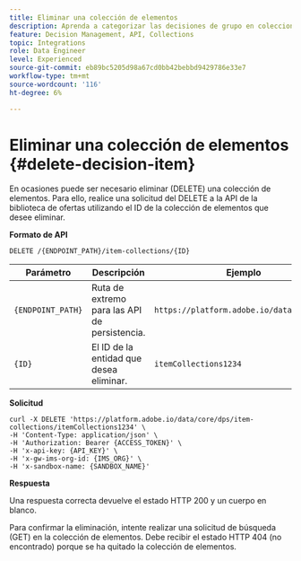 ```yaml
---
title: Eliminar una colección de elementos
description: Aprenda a categorizar las decisiones de grupo en colecciones.
feature: Decision Management, API, Collections
topic: Integrations
role: Data Engineer
level: Experienced
source-git-commit: eb89bc5205d98a67cd0bb42bebbd9429786e33e7
workflow-type: tm+mt
source-wordcount: '116'
ht-degree: 6%

---
```



# Eliminar una colección de elementos {#delete-decision-item}

En ocasiones puede ser necesario eliminar (DELETE) una colección de elementos. Para ello, realice una solicitud del DELETE a la API de la biblioteca de ofertas utilizando el ID de la colección de elementos que desee eliminar.

**Formato de API**

```http
DELETE /{ENDPOINT_PATH}/item-collections/{ID}
```

| Parámetro | Descripción | Ejemplo |
| --------- | ----------- | ------- |
| `{ENDPOINT_PATH}` | Ruta de extremo para las API de persistencia. | `https://platform.adobe.io/data/core/dps` |
| `{ID}` | El ID de la entidad que desea eliminar. | `itemCollections1234` |

**Solicitud**

```shell
curl -X DELETE 'https://platform.adobe.io/data/core/dps/item-collections/itemCollections1234' \
-H 'Content-Type: application/json' \
-H 'Authorization: Bearer {ACCESS_TOKEN}' \
-H 'x-api-key: {API_KEY}' \
-H 'x-gw-ims-org-id: {IMS_ORG}' \
-H 'x-sandbox-name: {SANDBOX_NAME}'
```

**Respuesta**

Una respuesta correcta devuelve el estado HTTP 200 y un cuerpo en blanco.

Para confirmar la eliminación, intente realizar una solicitud de búsqueda (GET) en la colección de elementos. Debe recibir el estado HTTP 404 (no encontrado) porque se ha quitado la colección de elementos.
